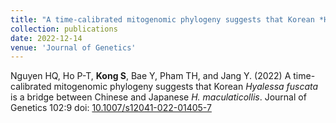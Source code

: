 ```yaml
---
title: "A time-calibrated mitogenomic phylogeny suggests that Korean *Hyalessa fuscata* is a bridge between Chinese and Japanese *H. maculaticollis*"
collection: publications
date: 2022-12-14
venue: 'Journal of Genetics'
---
```

Nguyen HQ, Ho P-T, **Kong S**, Bae Y, Pham TH, and Jang Y. (2022) A time-calibrated mitogenomic phylogeny suggests that Korean *Hyalessa fuscata* is a bridge between Chinese and Japanese *H. maculaticollis*. Journal of Genetics 102:9 doi: [10.1007/s12041-022-01405-7](https://doi.org/10.1007/s12041-022-01405-7)